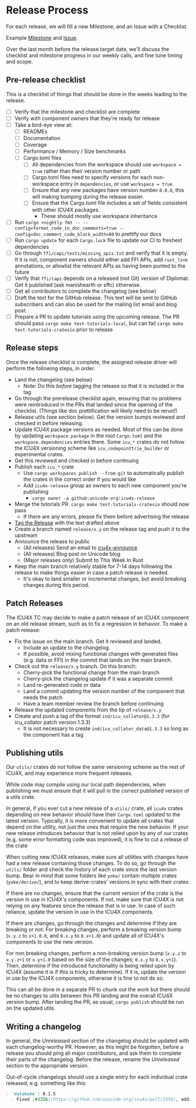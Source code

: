 # Release Process

For each release, we will fill a new Milestone, and an Issue with a Checklist.

Example [Milestone](https://github.com/unicode-org/icu4x/milestone/5) and [Issue](https://github.com/unicode-org/icu4x/issues/204#issuecomment-670819532).

Over the last month before the release target date, we'll discuss the checklist and milestone progress in our weekly calls, and fine tune timing and scope.


## Pre-release checklist

This is a checklist of things that should be done in the weeks leading to the release.

* [ ] Verify that the milestone and checklist are complete
* [ ] Verify with component owners that they're ready for release
* [ ] Take a bird-eye view at:
  * [ ] READMEs
  * [ ] Documentation
  * [ ] Coverage
  * [ ] Performance / Memory / Size benchmarks
  * [ ] Cargo.toml files
    * [ ] All dependencies from the workspace should use `workspace = true` rather than their version number or path 
    * [ ] Cargo.toml files need to specify versions for each non-workspace entry in `dependencies`, or use `workspace = true`.
    * [ ] Ensure that any new packages have version number `0.0.0`, this will making bumping during the release easier.
    * [ ] Ensure that the Cargo.toml file includes a set of fields consistent with other ICU4X packages.
        * These should mostly use workspace inheritance
* [ ] Run `cargo +nightly fmt -- --config=format_code_in_doc_comments=true --config=doc_comment_code_block_width=80` to prettify our docs
* [ ] Run `cargo update` for each `Cargo.lock` file to update our CI to freshest dependencies
* [ ] Go through `ffi/capi/tests/missing_apis.txt` and verify that it is empty. If it is not, component owners should either add FFI APIs, add `rust_link` annotations, or allowlist the relevant APIs as having been punted to the future
* [ ] Verify that `ffi/capi` depends on a released (not Git) version of Diplomat. Get it published (ask manishearth or sffc) otherwise.
* [ ] Get all contributors to complete the changelog (see below)
* [ ] Draft the text for the GitHub release. This text will be sent to GitHub subscribers and can also be used for the mailing list email and blog post.
* [ ] Prepare a PR to update tutorials using the upcoming release. The PR should pass `cargo make test-tutorials-local`, but can fail `cargo make test-tutorials-cratesio` prior to release

## Release steps

Once the release checklist is complete, the assigned release driver will perform the following steps, in order:

* Land the changelog (see below)
  * Note: Do this _before_ tagging the release so that it is included in the tag
* Go through the prerelease checklist again, ensuring that no problems were reintroduced in the PRs that landed since the opening of the checklist. (Things like doc prettification will likely need to be rerun!)
* Release utils (see section below). Get the version bumps reviewed and checked in before releasing.
* Update ICU4X package versions as needed. Most of this can be done by updating `workspace.package` in the root `Cargo.toml` and the `workspace.dependencies` entries there. Some `icu_*` crates do not follow the ICU4X versioning scheme like `icu_codepointtrie_builder` or experimental crates.
* Get this reviewed and checked in before continuing
* Publish each `icu_*` crate
  * Use `cargo workspaces publish --from-git` to automatically publish the crates in the correct order if you would like
  * Add `icu4x-release` group as owners to each new component you're publishing
    * `cargo owner -a github:unicode-org:icu4x-release`
* Merge the tutorials PR. `cargo make test-tuturials-cratesio` should now pass
  * If there are any errors, please fix them before advertising the release
* [Tag the Release](https://github.com/unicode-org/icu4x/releases) with the text drafted above
* Create a branch named `release/x.y` on the release tag and push it to the upstream
* Announce the release to public
  * (All releases) Send an email to [icu4x-announce](https://groups.google.com/u/0/a/unicode.org/g/icu4x-announce)
  * (All releases) Blog post on Unicode blog
  * (Major releases only) Submit to This Week In Rust
* Keep the main branch relatively stable for 7-14 days following the release to make things easier in case a patch release is needed.
  * It's okay to land smaller or incremental changes, but avoid breaking changes during this period.

## Patch Releases

The ICU4X TC may decide to make a patch release of an ICU4X component on an old release stream, such as to fix a regression in behavior. To make a patch release:

* Fix the issue on the main branch. Get it reviewed and landed.
  * Include an update to the changelog.
  * If possible, avoid mixing functional changes with generated files (e.g. data or FFI) in the commit that lands on the main branch.
* Check out the `release/x.y` branch. On this branch:
  * Cherry-pick the functional change from the main branch
  * Cherry-pick the changelog update if it was a separate commit
  * Land re-generated code or data
  * Land a commit updating the version number of the component that needs the patch
  * Have a team member review the branch before continuing
* Release the updated components from the tip of `release/x.y`
* Create and push a tag of the format `ind/icu_collator@1.3.3` (for icu_collator patch version 1.3.3)
  * It is not necessary to create `ind/icu_collator_data@1.3.3` so long as the component has a tag

## Publishing utils

Our `utils/` crates do not follow the same versioning scheme as the rest of ICU4X, and may experience more frequent releases.

While code may compile using our local path dependencies, when publishing we must ensure that it will pull in the correct published version of a utils crate.

In general, if you ever cut a new release of a `utils/` crate, all `icu4x` crates depending on new behavior should have their `Cargo.toml` updated to the latest version. Typically, it is more convenient to update _all_ crates that depend on the utility, not just the ones that require the new behavior. If your new release introduces behavior that is not relied upon by any of our crates (e.g. some error formatting code was improved), it is fine to cut a release of the crate

When cutting new ICU4X releases, make sure all utilities with changes have had a new release containing those changes. To do so, go through the `utils/` folder and check the history of each crate since the last version bump. Bear in mind that some folders like `yoke/` contain multiple crates (`yoke/derive/`), and to keep derive-crates' versions in sync with their crates.

If there are no changes, ensure that the current version of the crate is the version in use in ICU4X's components. If not, make sure that ICU4X is not relying on any features since the release that is in use. In case of such reliance, update the version in use in the ICU4X components.

If there are changes, go through the changes and determine if they are breaking or not. For breaking changes, perform a breaking version bump (`x.y.z` to `x+1.0.0`, and `0.x.y` to `0.x+1.0`) and update all of ICU4X's components to use the new version.

For non breaking changes, perform a non-breaking version bump (`x.y.z` to `x.y.z+1` or `x.y+1.0` based on the size of the changes; `0.x.y` to `0.x.y+1`). Then, determine if the introduced functionality is being relied upon by ICU4X (assume it is if this is tricky to determine). If it is, update the version in use by the ICU4X components, otherwise it is fine to not do so.

This can all be done in a separate PR to chunk out the work but there should be no changes to utils between this PR landing and the overall ICU4X version bump. After landing the PR, as usual, `cargo publish` should be run on the updated utils.

## Writing a changelog

In general, the *Unreleased* section of the changelog should be updated with each changelog-worthy PR. However, as this might be forgotten, before a release you should ping all major contributors, and ask them to complete their parts of the changelog. Before the release, rename the *Unreleased* section to the appropriate version.

Out-of-cycle changelogs should use a single entry for each individual crate released, e.g. something like this:

```markdown
- `databake`: 0.1.5
  - Fixed [#3356](https://github.com/unicode-org/icu4x/pull/3356), adding `allow` for clippy false-positives
```

